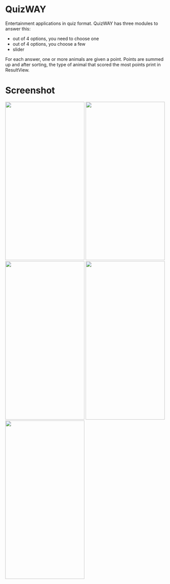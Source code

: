 # QuizWAY

Entertainment applications in quiz format. QuizWAY has three modules to answer this:
* out of 4 options, you need to choose one
* out of 4 options, you choose a few
* slider
 
For each answer, one or more animals are given a point. Points are summed up and after sorting, the type of animal that scored the most points print in ResultView.

# Screenshot

<img src="https://user-images.githubusercontent.com/48784547/76235629-07fc0600-6234-11ea-90bd-e69e988a30a6.png" width="250" height="500"></img>
<img src="https://user-images.githubusercontent.com/48784547/76235632-08949c80-6234-11ea-9af3-7a3b24c195a4.png" width="250" height="500"></img>
<img src="https://user-images.githubusercontent.com/48784547/76235636-0a5e6000-6234-11ea-8036-b2012e2795de.png" width="250" height="500"></img>
<img src="https://user-images.githubusercontent.com/48784547/76236037-b99b3700-6234-11ea-85ef-70cefd7f0110.png" width="250" height="500"></img>
<img src="https://user-images.githubusercontent.com/48784547/76235639-0b8f8d00-6234-11ea-89ad-b14a7e7cb378.png" width="250" height="500"></img>
